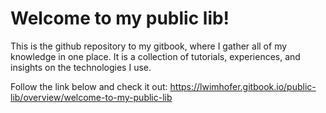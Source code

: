 # Welcome to my public lib!

This is the github repository to my gitbook, where I gather all of my knowledge in one place. It is a collection of tutorials, experiences, and insights on the technologies I use.

Follow the link below and check it out:
https://lwimhofer.gitbook.io/public-lib/overview/welcome-to-my-public-lib
